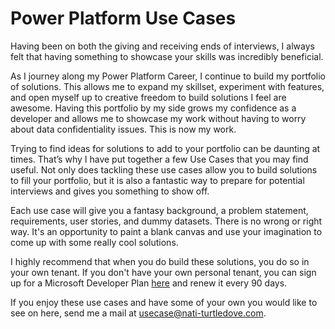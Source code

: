 # Power Platform Use Cases

Having been on both the giving and receiving ends of interviews, I always felt that having something to showcase your skills was incredibly beneficial.

As I journey along my Power Platform Career, I continue to build my portfolio of solutions. This allows me to expand my skillset, experiment with features, and open myself up to creative freedom to build solutions I feel are awesome. Having this portfolio by my side grows my confidence as a developer and allows me to showcase my work without having to worry about data confidentiality issues. This is now my work.

Trying to find ideas for solutions to add to your portfolio can be daunting at times. That’s why I have put together a few Use Cases that you may find useful. Not only does tackling these use cases allow you to build solutions to fill your portfolio, but it is also a fantastic way to prepare for potential interviews and gives you something to show off.

Each use case will give you a fantasy background, a problem statement, requirements, user stories, and dummy datasets. There is no wrong or right way. It's an opportunity to paint a blank canvas and use your imagination to come up with some really cool solutions.

I highly recommend that when you do build these solutions, you do so in your own tenant. If you don't have your own personal tenant, you can sign up for a Microsoft Developer Plan [here](https://developer.microsoft.com/en-us/microsoft-365/dev-program) and renew it every 90 days.

If you enjoy these use cases and have some of your own you would like to see on here, send me a mail at usecase@nati-turtledove.com.
